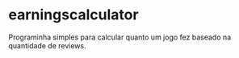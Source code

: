 # earningscalculator
Programinha simples para calcular quanto um jogo fez baseado na quantidade de reviews.
